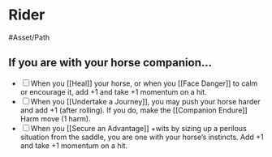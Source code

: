 # Rider
#Asset/Path 

## If you are with your horse companion...
- <input type="checkbox">When you [[Heal]] your horse, or when you [[Face Danger]] to calm or encourage it, add +1 and take +1 momentum on a hit.
- <input type="checkbox">When you [[Undertake a Journey]], you may push your horse harder and add +1 (after rolling). If you do, make the [[Companion Endure]] Harm move (1 harm).
- <input type="checkbox">When you [[Secure an Advantage]] +wits by sizing up a perilous situation from the saddle, you are one with your horse’s instincts. Add +1 and take +1 momentum on a hit.